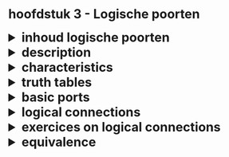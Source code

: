 <style>
  summary, h1 {
    font-size: 25px;
    font-weight: bold
  }

  img { 
    zoom: 0.7;
    margin: 0 auto
  }

  u {
    font-size: 20px
  }

  .exam-question {
    color: red;
    font-weight: bold; 
  }
</style>

# hoofdstuk 3 - Logische poorten

<details>
  <summary>inhoud logische poorten</summary>
    
    - description
    - characteristics
    - truth tables
    - basic ports
    - logical connections
    - exercices on logical connections
    - equivalence
</details>

<details>
  <summary>description</summary>

- def. digital electronic switch working according to boolean logic
- elemental building blocks for computers
- build from electronical components (transistors / diods / weerstanden) (one port contains around 1-10 transistors)

</details>

<details>
  <summary>characteristics</summary>

</details>

<details>
  <summary>truth tables</summary>

</details>

<details>
  <summary>basic ports</summary>

</details>

<details>
  <summary>logical connections</summary>

</details>

<details>
  <summary>exercices on logical connections</summary>

</details>

<details>
  <summary>equivalence</summary>

</details>

